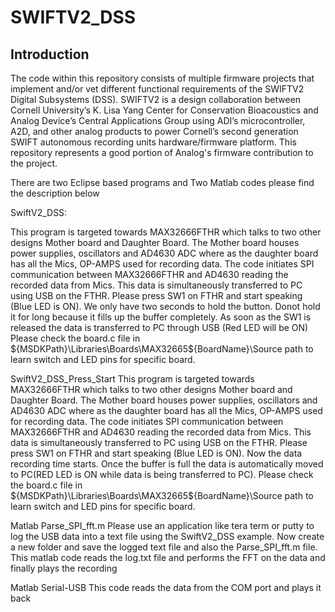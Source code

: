 # SWIFTV2_DSS
## Introduction
The code within this repository consists of multiple firmware projects that implement and/or vet different functional requirements of the SWIFTV2 Digital Subsystems (DSS). SWIFTV2 is a design collaboration between Cornell University’s K. Lisa Yang Center for Conservation Bioacoustics and Analog Device’s Central Applications Group using ADI’s microcontroller, A2D, and other analog products to power Cornell’s second generation SWIFT autonomous recording units hardware/firmware platform.  This repository represents a good portion of Analog's firmware contribution to the project.

There are two Eclipse based programs and Two Matlab codes please find the description below

SwiftV2_DSS:

This program is targeted towards MAX32666FTHR which talks to two other designs Mother board and Daughter Board. The Mother board houses power supplies, oscillators and AD4630 ADC where as the daughter board has all the Mics, OP-AMPS used for recording data. The code initiates SPI communication between MAX32666FTHR and AD4630 reading the recorded data from Mics. This data is simultaneously transferred to PC using USB on the FTHR. Please press SW1 on FTHR and start speaking (Blue LED is ON). We only have two seconds to hold the button. Donot hold it for long because it fills up the buffer completely. As soon as the SW1 is released the data is transferred to PC through USB (Red LED will be ON) Please check the board.c file in ${MSDKPath}\Libraries\Boards\MAX32665${BoardName}\Source path to learn switch and LED pins for specific board.

SwiftV2_DSS_Press_Start
This program is targeted towards MAX32666FTHR which talks to two other designs Mother board and Daughter Board. The Mother board houses power supplies, oscillators and AD4630 ADC where as the daughter board has all the Mics, OP-AMPS used for recording data. The code initiates SPI communication between MAX32666FTHR and AD4630 reading the recorded data from Mics. This data is simultaneously transferred to PC using USB on the FTHR. Please press SW1 on FTHR and start speaking (Blue LED is ON). Now the data recording time starts. Once the buffer is full the data is automatically moved to PC(RED LED is ON while data is being transferred to PC). Please check the board.c file in ${MSDKPath}\Libraries\Boards\MAX32665${BoardName}\Source path to learn switch and LED pins for specific board.

Matlab Parse_SPI_fft.m
Please use an application like tera term or putty to log the USB data into a text file using the SwiftV2_DSS example. Now create a new folder and save the logged text file and also the Parse_SPI_fft.m file. This matlab code reads the log.txt file and performs the FFT on the data and finally plays the recording

Matlab Serial-USB
This code reads the data from the COM port and plays it back
